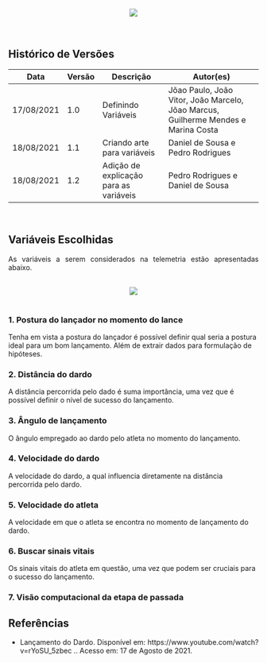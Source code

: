 <br>
<div style="display: flex; justify-content: center; align-items:center;">
    <img src="https://dansousamelo.github.io/PI_Grupo_1/assets/house.svg">
</div>
<br>
<br>

## Histórico de Versões

<table>
    <thead>
        <th>Data</th>
        <th>Versão</th>
        <th>Descrição</th>
        <th>Autor(es)</th>
    </thead>
    <tbody>
    <tr>
            <td>17/08/2021</td>
            <td>1.0</td>
            <td>Definindo Variáveis</td>
            <td>
                Jõao Paulo, João Vitor, João Marcelo, Jõao Marcus, Guilherme Mendes e Marina Costa
            </td>
        </tr>
        <tr>
        <tr>
            <td>18/08/2021</td>
            <td>1.1</td>
            <td>Criando arte para variáveis</td>
            <td>
                Daniel de Sousa e Pedro Rodrigues
            </td>
        </tr>
        <tr>
            <td>18/08/2021</td>
            <td>1.2</td>
            <td>Adição de explicação para as variáveis</td>
            <td>
                Pedro Rodrigues e Daniel de Sousa
            </td>
        </tr>
    </tbody>
</table>
<br>

## Variáveis Escolhidas

<p align="justify">As variáveis a serem considerados na telemetria estão apresentadas abaixo.</p>
<br>
<div style="display: flex; justify-content: center; align-items:center;">
    <img src="https://dansousamelo.github.io/PI_Grupo_1/assets/variaveis.png">
</div>
<br>

### 1. Postura do lançador no momento do lance
Tenha em vista a postura do lançador é possível definir qual seria a postura ideal para um bom lançamento. Além de extrair dados para formulação de hipóteses.

### 2. Distância do dardo
A distância percorrida pelo dado é suma importância, uma vez que é possível definir o nível de sucesso do lançamento.

### 3. Ângulo de lançamento
O ângulo empregado ao dardo pelo atleta no momento do lançamento.

### 4. Velocidade do dardo
A velocidade do dardo, a qual influencia diretamente na distância percorrida pelo dardo.

### 5. Velocidade do atleta
A velocidade em que o atleta se encontra no momento de lançamento do dardo.

### 6. Buscar sinais vitais
Os sinais vitais do atleta em questão, uma vez que podem ser cruciais para o sucesso do lançamento.

### 7. Visão computacional da etapa de passada

## Referências
 * <p align="justify">Lançamento do Dardo. Disponível em: https://www.youtube.com/watch?v=rYoSU_5zbec .. Acesso em: 17 de Agosto de 2021.
</p>